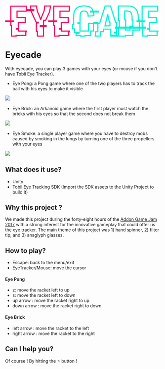 ![logo](./Assets/logo_light.png)

# Eyecade
With eyecade, you can play 3 games with your eyes (or mouse if you don't have Tobii Eye Tracker).

  - Eye Pong: a Pong game where one of the two players has to track the ball with his eyes to make it visible
  <img src="https://img.itch.zone/aW1hZ2UvMTQ4MTI0LzY3OTMwNS5wbmc=/original/9AkzJa.png" width="500">

  - Eye Brick: an Arkanoid game where the first player must watch the bricks with his eyes so that the second does not break them
  <img src="https://img.itch.zone/aW1hZ2UvMTQ4MTI0LzY3OTMwNi5wbmc=/original/i9dXy5.png" width="500">

  - Eye Smoke: a single player game where you have to destroy mobs caused by smoking in the lungs by turning one of the three propellers with your eyes
  <img src="https://img.itch.zone/aW1hZ2UvMTQ4MTI0LzY3OTMwNy5wbmc=/original/1JboLg.png" width="500">

## What does it use?
  - Unity
  - [Tobii Eye Tracking SDK](http://developer.tobii.com/eyex-sdk/) (Import the SDK assets to the Unity Project to build it)

## Why this project ?
We made this project during the forty-eight hours of the [Addon Game Jam 2017](https://addon.events/) with a strong interest for the innovative gameplay that could offer us the eye tracker. The main theme of this project was 1) hand spinner, 2) filter tip, and 3) anaglyph glasses.

## How to play?
  - Escape: back to the menu/exit
  - EyeTracker/Mouse: move the cursor
#### Eye Pong
  - z: move the racket left to up
  - s: move the racket left to down
  - up arrow : move the racket right to up
  - down arrow : move the racket right to down
#### Eye Brick
  - left arrow : move the racket to the left
  - right arrow : move the racket to the right

## Can I help you?
Of course ! By hitting the :star: button !
